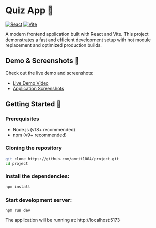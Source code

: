 # Quiz App 🚀

[![React](https://img.shields.io/badge/React-20232A?style=for-the-badge&logo=react&logoColor=61DAFB)](https://reactjs.org/)
[![Vite](https://img.shields.io/badge/Vite-B73BFE?style=for-the-badge&logo=vite&logoColor=FFD62E)](https://vitejs.dev/)

A modern frontend application built with React and Vite. This project demonstrates a fast and efficient development setup with hot module replacement and optimized production builds.

## Demo & Screenshots 📸

Check out the live demo and screenshots:
- [Live Demo Video](https://drive.google.com/drive/folders/1gXONAed-xDGiTOsgnFvchq2ckVCeIiCW?usp=drive_link)
- [Application Screenshots](https://drive.google.com/drive/folders/1gXONAed-xDGiTOsgnFvchq2ckVCeIiCW?usp=drive_link)


## Getting Started 🏁

### Prerequisites
- Node.js (v18+ recommended)
- npm (v9+ recommended)

### Cloning the repository

```bash
git clone https://github.com/amrit1004/project.git
cd project
```

### Install the dependencies:

```bash
npm install
```

### Start development server:
```bash
npm run dev
```

The application will be running at:
http://localhost:5173